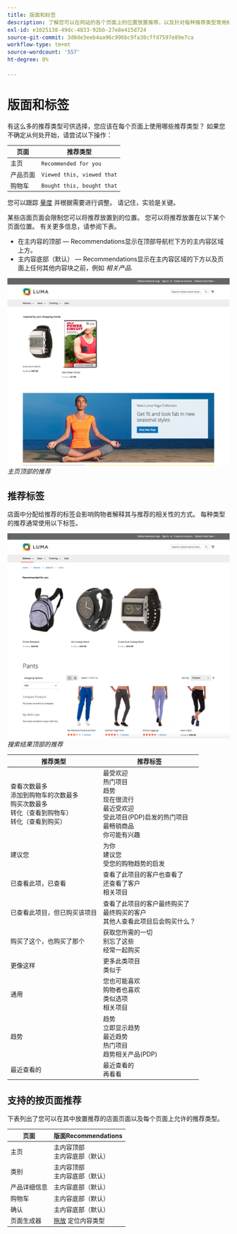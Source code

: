 ```yaml
---
title: 版面和标签
description: 了解您可以在网站的各个页面上的位置放置推荐，以及针对每种推荐类型常用标签的建议。
exl-id: e1025138-49dc-4833-92bb-27e8e415d724
source-git-commit: 3d0de3eeb4aa96c996bc9fa38cffd7597e89e7ca
workflow-type: tm+mt
source-wordcount: '557'
ht-degree: 0%

---
```


# 版面和标签

有这么多的推荐类型可供选择，您应该在每个页面上使用哪些推荐类型？ 如果您不确定从何处开始，请尝试以下操作：

| 页面 | 推荐类型 |
|---|---|
| 主页 | `Recommended for you` |
| 产品页面 | `Viewed this, viewed that` |
| 购物车 | `Bought this, bought that` |

您可以跟踪 [量度](workspace.md) 并根据需要进行调整。 请记住，实验是关键。

某些店面页面会限制您可以将推荐放置到的位置。 您可以将推荐放置在以下某个页面位置。 有关更多信息，请参阅下表。

- 在主内容的顶部 — Recommendations显示在顶部导航栏下方的主内容区域上方。
- 主内容底部（默认） — Recommendations显示在主内容区域的下方以及页面上任何其他内容块之前，例如 _相关产品_.

![推荐投放](assets/storefront-home-page-top.png)
_主页顶部的推荐_

## 推荐标签

店面中分配给推荐的标签会影响购物者解释其与推荐的相关性的方式。 每种类型的推荐通常使用以下标签。

![推荐投放](assets/storefront-search-results-top.png)
_搜索结果顶部的推荐_

| 推荐类型 | 推荐标签 |
|---|---|
| 查看次数最多<br> 添加到购物车的次数最多<br>购买次数最多<br>转化（查看到购物车）<br>转化（查看到购买） | 最受欢迎<br>热门项目<br>趋势<br>现在很流行<br>最近受欢迎<br>受此项目(PDP)启发的热门项目<br>最畅销商品<br>你可能有兴趣 |
| 建议您 | 为你<br>建议您<br>受您的购物趋势的启发 |
| 已查看此项，已查看 | 查看了此项目的客户也查看了<br>还查看了客户<br>相关项目 |
| 已查看此项目，但已购买该项目 | 查看了此项目的客户最终购买了<br>最终购买的客户<br>其他人查看此项目后会购买什么？ |
| 购买了这个，也购买了那个 | 获取您所需的一切<br>别忘了这些<br>经常一起购买 |
| 更像这样 | 更多此类项目<br>类似于 |
| 通用 | 您也可能喜欢<br>购物者也喜欢<br>类似选项<br>相关项目 |
| 趋势 | 趋势<br>立即显示趋势<br>最近趋势<br>热门项目<br>趋势相关产品(PDP) |
| 最近查看的 | 最近查看的<br>再看看 |

## 支持的按页面推荐

下表列出了您可以在其中放置推荐的店面页面以及每个页面上允许的推荐类型。

| 页面 | 版面Recommendations |
|---|---|
| 主页 | 主内容顶部<br>主内容底部（默认） | 查看次数最多<br>购买次数最多<br>添加到购物车的次数最多<br>建议您<br>趋势 |
| 类别 | 主内容顶部<br>主内容底部（默认） | 查看次数最多<br>购买次数最多<br>添加到购物车的次数最多<br>建议您<br>趋势 |
| 产品详细信息 | 主内容底部（默认） | 查看次数最多<br>购买次数最多<br>添加到购物车的次数最多<br>已查看此内容，已查看<br>已查看此内容，但已购买<br>买了这个，买了那个<br>更像这样<br>趋势<br>视觉相似度 |
| 购物车 | 主内容底部（默认） | 查看次数最多<br>购买次数最多<br>添加到购物车的次数最多<br>已查看此内容，已查看<br>已查看此内容，但已购买<br>买了这个，买了那个<br>更像这样<br>趋势 |
| 确认 | 主内容底部（默认） | 查看次数最多<br>购买次数最多<br>添加到购物车的次数最多<br>已查看此内容，已查看<br>已查看此内容，但已购买<br>买了这个，买了那个<br>更像这样<br>趋势 |
| 页面生成器 | [拖放](https://experienceleague.adobe.com/docs/commerce-admin/page-builder/add-content/recommendations.html) 定位内容类型 | 查看次数最多<br>购买次数最多<br>添加到购物车的次数最多<br>建议您<br>趋势 |

